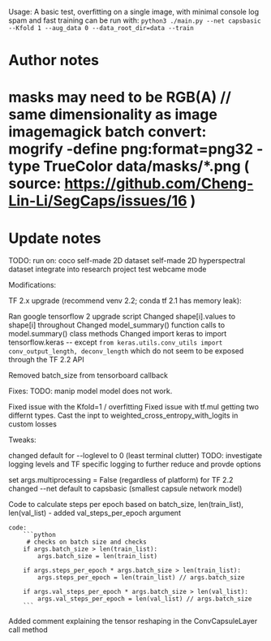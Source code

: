 Usage:
A basic test, overfitting on a single image, with minimal console log spam and fast training can be run with:
```python3 ./main.py --net capsbasic --Kfold 1 --aug_data 0 --data_root_dir=data --train```

Author notes
======================================
masks may need to be RGB(A) // same dimensionality as image
    imagemagick batch convert:
        mogrify -define png:format=png32 -type TrueColor data/masks/*.png 
        ( source:  https://github.com/Cheng-Lin-Li/SegCaps/issues/16 )
======================================
Update notes
======================================
TODO: run on:
    coco
    self-made 2D dataset
    self-made 2D hyperspectral dataset
    integrate into research project
    test webcame mode

Modifications:

TF 2.x upgrade (recommend venv 2.2; conda tf 2.1 has memory leak):

Ran google tensorflow 2 upgrade script
Changed shape[i].values to shape[i] throughout
Changed model_summary() function calls to model.summary() class methods
Changed import keras to import tensorflow.keras
    -- except ```from keras.utils.conv_utils import conv_output_length, deconv_length```
        which do not seem to be exposed through the TF 2.2 API

Removed batch_size from tensorboard callback

Fixes:
TODO: manip model model does not work.

Fixed issue with the Kfold=1 / overfitting
Fixed issue with tf.mul getting two differnt types.
    Cast the inpt to weighted_cross_entropy_with_logits in custom losses

Tweaks:

changed default for --loglevel to 0 (least terminal clutter)
    TODO: investigate logging levels and TF specific logging to further reduce and provde options

set args.multiprocessing = False (regardless of platform) for TF 2.2
changed --net default to capsbasic (smallest capsule network model)

Code to calculate steps per epoch based on batch_size, len(train_list), len(val_list)
    - added val_steps_per_epoch argument

    code:
        ```python
         # checks on batch size and checks
        if args.batch_size > len(train_list):
            args.batch_size = len(train_list)

        if args.steps_per_epoch * args.batch_size > len(train_list):
            args.steps_per_epoch = len(train_list) // args.batch_size

        if args.val_steps_per_epoch * args.batch_size > len(val_list):
            args.val_steps_per_epoch = len(val_list) // args.batch_size
        ```

Added comment explaining the tensor reshaping in the ConvCapsuleLayer call method
